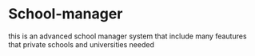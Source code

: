 # School-manager
this is an advanced school manager system that include many feautures that private schools and universities needed
